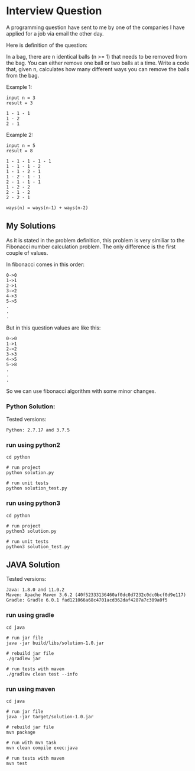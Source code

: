 # Interview Question

A programming question have sent to me by one of the companies I have applied for a job via email the other day. 

Here is definition of the question:

In a bag, there are n identical balls (n >= 1) that needs to be removed from the bag. You can either remove one ball or two balls at a time. Write a code that, given n, calculates how many different ways you can remove the balls from the bag. 

Example 1:

```
input n = 3
result = 3

1 - 1 - 1
1 - 2
2 - 1
```
Example 2:
```
input n = 5
result = 8

1 - 1 - 1 - 1 - 1
1 - 1 - 1 - 2
1 - 1 - 2 - 1
1 - 2 - 1 - 1
2 - 1 - 1 - 1
1 - 2 - 2
2 - 1 - 2
2 - 2 - 1
```

```
ways(n) = ways(n-1) + ways(n-2)
```

## My Solutions

As it is stated in the problem definition, this problem is very similiar to the Fibonacci number calculation problem. The only difference is the first couple of values.

In fibonacci comes in this order:
```
0->0
1->1
2->1
3->2
4->3
5->5
.
.
.
```

But in this question values are like this:
```
0->0
1->1
2->2
3->3
4->5
5->8
.
.
.
````

So we can use fibonacci algorithm with some minor changes. 

### Python Solution:

Tested versions:
```
Python: 2.7.17 and 3.7.5
```

### run using python2

```
cd python

# run project
python solution.py

# run unit tests
python solution_test.py
```

### run using python3

```
cd python

# run project
python3 solution.py

# run unit tests
python3 solution_test.py
```

## JAVA Solution

Tested versions:
```
Java: 1.8.0 and 11.0.2
Maven: Apache Maven 3.6.2 (40f52333136460af0dc0d7232c0dc0bcf0d9e117)
Gradle: Gradle 6.0.1 fad121066a68c4701acd362daf4287a7c309a0f5
```

### run using gradle

```
cd java

# run jar file
java -jar build/libs/solution-1.0.jar

# rebuild jar file
./gradlew jar

# run tests with maven
./gradlew clean test --info
```

### run using maven

```
cd java

# run jar file
java -jar target/solution-1.0.jar

# rebuild jar file
mvn package

# run with mvn task
mvn clean compile exec:java

# run tests with maven
mvn test
```
